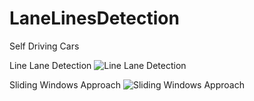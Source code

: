 # LaneLinesDetection
Self Driving Cars

Line Lane Detection
![Line Lane Detection](https://github.com/UmutCosk/LaneLinesDetection/blob/master/test_videos_output/lanelines.gif)

Sliding Windows Approach
![Sliding Windows Approach](https://github.com/UmutCosk/LaneLinesDetection/blob/master/test_videos_output/sliding_window.gif)